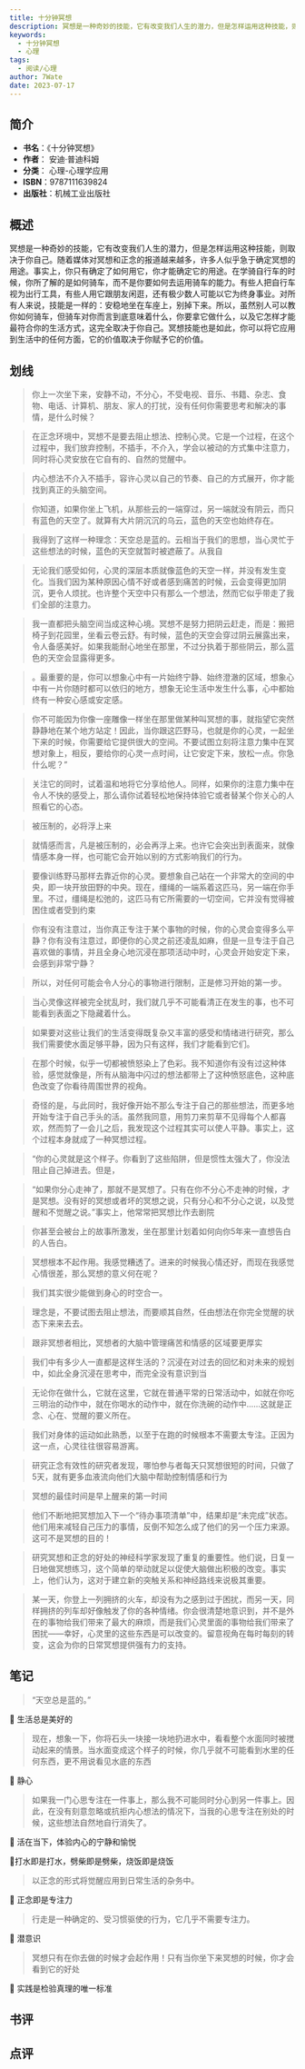 ```yaml
---
title: 十分钟冥想
description: 冥想是一种奇妙的技能，它有改变我们人生的潜力，但是怎样运用这种技能，则取决于你自己。随着媒体对冥想和正念的报道越来越多，许多人似乎急于确定冥想的用途。事实上，你只有确定了如何用它，你才能确定它的用途。在学骑自行车的时候，你所了解的是如何骑车，而不是你要如何
keywords:
  - 十分钟冥想
  - 心理
tags:
  - 阅读/心理
author: 7Wate
date: 2023-07-17
---
```


## 简介

- **书名**：《十分钟冥想》
- **作者**： 安迪·普迪科姆
- **分类**： 心理-心理学应用
- **ISBN**：9787111639824
- **出版社**：机械工业出版社

## 概述

冥想是一种奇妙的技能，它有改变我们人生的潜力，但是怎样运用这种技能，则取决于你自己。随着媒体对冥想和正念的报道越来越多，许多人似乎急于确定冥想的用途。事实上，你只有确定了如何用它，你才能确定它的用途。在学骑自行车的时候，你所了解的是如何骑车，而不是你要如何去运用骑车的能力。有些人把自行车视为出行工具，有些人用它跟朋友闲逛，还有极少数人可能以它为终身事业。对所有人来说，技能是一样的：安稳地坐在车座上，别掉下来。所以，虽然别人可以教你如何骑车，但骑车对你而言到底意味着什么，你要拿它做什么，以及它怎样才能最符合你的生活方式，这完全取决于你自己。冥想技能也是如此，你可以将它应用到生活中的任何方面，它的价值取决于你赋予它的价值。

## 划线 
 

> 你上一次坐下来，安静不动，不分心，不受电视、音乐、书籍、杂志、食物、电话、计算机、朋友、家人的打扰，没有任何你需要思考和解决的事情，是什么时候？ 

> 在正念环境中，冥想不是要去阻止想法、控制心灵。它是一个过程，在这个过程中，我们放弃控制，不插手，不介入，学会以被动的方式集中注意力，同时将心灵安放在它自有的、自然的觉醒中。 

> 内心想法不介入不插手，容许心灵以自己的节奏、自己的方式展开，你才能找到真正的头脑空间。 

> 你知道，如果你坐上飞机，从那些云的一端穿过，另一端就没有阴云，而只有蓝色的天空了。就算有大片阴沉沉的乌云，蓝色的天空也始终存在。 

> 我得到了这样一种理念：天空总是蓝的。云相当于我们的思想，当心灵忙于这些想法的时候，蓝色的天空就暂时被遮蔽了。从我自 

> 无论我们感受如何，心灵的深层本质就像蓝色的天空一样，并没有发生变化。当我们因为某种原因心情不好或者感到痛苦的时候，云会变得更加阴沉，更令人烦扰。也许整个天空中只有那么一个想法，然而它似乎带走了我们全部的注意力。 

> 我一直都把头脑空间当成这种心境。冥想不是努力把阴云赶走，而是：搬把椅子到花园里，坐看云卷云舒。有时候，蓝色的天空会穿过阴云展露出来，令人备感美好。如果我能耐心地坐在那里，不过分执着于那些阴云，那么蓝色的天空会显露得更多。 

> 。最重要的是，你可以想象心中有一片始终宁静、始终澄澈的区域，想象心中有一片你随时都可以依归的地方，想象无论生活中发生什么事，心中都始终有一种安心感或安定感。 

> 你不可能因为你像一座雕像一样坐在那里做某种叫冥想的事，就指望它突然静静地在某个地方站定！因此，当你跟这匹野马，也就是你的心灵，一起坐下来的时候，你需要给它提供很大的空间。不要试图立刻将注意力集中在冥想对象上，相反，要给你的心灵一点时间，让它安定下来，放松一点。你急什么呢？” 

> 关注它的同时，试着温和地将它分享给他人。同样，如果你的注意力集中在令人不快的感受上，那么请你试着轻松地保持体验它或者替某个你关心的人照看它的心态。 

> 被压制的，必将浮上来 

> 就情感而言，凡是被压制的，必会再浮上来。也许它会突出到表面来，就像情感本身一样，也可能它会开始以别的方式影响我们的行为。 

> 要像训练野马那样去靠近你的心灵。要想象自己站在一个非常大的空间的中央，即一块开放田野的中央。现在，缰绳的一端系着这匹马，另一端在你手里。不过，缰绳是松弛的，这匹马有它所需要的一切空间，它并没有觉得被困住或者受到约束 

> 你有没有注意过，当你真正专注于某个事物的时候，你的心灵会变得多么平静？你有没有注意过，即便你的心灵之前还凌乱如麻，但是一旦专注于自己喜欢做的事情，并且全身心地沉浸在那项活动中时，心灵会开始安定下来，会感到非常宁静？ 

> 所以，对任何可能会令人分心的事物进行限制，正是修习开始的第一步。 

> 当心灵像这样被完全扰乱时，我们就几乎不可能看清正在发生的事，也不可能看到表面之下隐藏着什么。 

> 如果要对这些让我们的生活变得既复杂又丰富的感受和情绪进行研究，那么我们需要使水面足够平静，因为只有这样，我们才能看到它们。 

> 在那个时候，似乎一切都被愤怒染上了色彩。我不知道你有没有过这种体验，感觉就像是，所有从脑海中闪过的想法都带上了这种愤怒底色，这种底色改变了你看待周围世界的视角。 

> 奇怪的是，与此同时，我好像开始不那么专注于自己的那些想法，而更多地开始专注于自己手头的活。虽然我同意，用剪刀来剪草不见得每个人都喜欢，然而剪了一会儿之后，我发现这个过程其实可以使人平静。事实上，这个过程本身就成了一种冥想过程。 

> “你的心灵就是这个样子。你看到了这些陷阱，但是惯性太强大了，你没法阻止自己掉进去。但是， 

> “如果你分心走神了，那就不是冥想了。只有在你不分心不走神的时候，才是冥想。没有好的冥想或者坏的冥想之说，只有分心和不分心之说，以及觉醒和不觉醒之说。”事实上，他常常把冥想比作去剧院 

> 你甚至会被台上的故事所激发，坐在那里计划着如何向你5年来一直想告白的人告白。 

> 冥想根本不起作用。我感觉糟透了。进来的时候我心情还好，而现在我感觉心情很差，那么冥想的意义何在呢？ 

> 我们其实很少能做到身心的时空合一。 

> 理念是，不要试图去阻止想法，而要顺其自然，任由想法在你完全觉醒的状态下来来去去。 

> 跟非冥想者相比，冥想者的大脑中管理痛苦和情感的区域要更厚实 

> 我们中有多少人一直都是这样生活的？沉浸在对过去的回忆和对未来的规划中，如此全身沉浸在思考中，而完全没有意识到当 

> 无论你在做什么，它就在这里，它就在普通平常的日常活动中，如就在你吃三明治的动作中，就在你喝水的动作中，就在你洗碗的动作中……这就是正念、心在、觉醒的要义所在。 

> 我们对身体的运动如此熟悉，以至于在跑的时候根本不需要太专注。正因为这一点，心灵往往很容易游离。 

> 研究正念有效性的研究者发现，哪怕参与者每天只冥想很短的时间，只做了5天，就有更多血液流向他们大脑中帮助控制情感和行为 

> 冥想的最佳时间是早上醒来的第一时间 

> 他们不断地把冥想加入下一个“待办事项清单”中，结果却是“未完成”状态。他们用来减轻自己压力的事情，反倒不知怎么成了他们的另一个压力来源。这可不是冥想的目的！ 

> 研究冥想和正念的好处的神经科学家发现了重复的重要性。他们说，日复一日地做冥想练习，这个简单的举动就足以促使大脑做出积极的改变。事实上，他们认为，这对于建立新的突触关系和神经路线来说极其重要。 

> 某一天，你登上一列拥挤的火车，却没有为之感到过于困扰，而另一天，同样拥挤的列车却好像触发了你的各种情绪。你会很清楚地意识到，并不是外在的事物给我们带来了最大的麻烦，而是我们心灵里面的事物给我们带来了困扰——幸好，心灵里的这些东西是可以改变的。留意视角在每时每刻的转变，这会为你的日常冥想提供强有力的支持。

## 笔记


> “天空总是蓝的。”

💭 生活总是美好的

> 现在，想象一下，你将石头一块接一块地扔进水中，看看整个水面同时被搅动起来的情景。当水面变成这个样子的时候，你几乎就不可能看到水里的任何东西，更不用说看见水底的东西

💭 静心

> 如果我一门心思专注在一件事上，那么我不可能同时分心到另一件事上。因此，在没有刻意忽略或抗拒内心想法的情况下，当我的心思专注在别处的时候，这些想法自然地自行消失了。

💭 活在当下，体验内心的宁静和愉悦

💭打水即是打水，劈柴即是劈柴，烧饭即是烧饭

> 以正念的形式将觉醒应用到日常生活的杂务中。

💭 正念即是专注力

> 行走是一种确定的、受习惯驱使的行为，它几乎不需要专注力。

💭 潜意识

> 冥想只有在你去做的时候才会起作用！只有当你坐下来冥想的时候，你才会看到它的好处

💭 实践是检验真理的唯一标准

## 书评


## 点评
